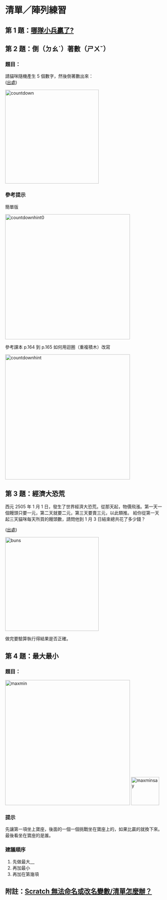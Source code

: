 # 清單／陣列練習

## 第 1 題：[哪隊小兵贏了?](https://nandemoi.github.io/zl111/bluered)

## 第 2 題：倒（ㄉㄠˋ）著數（ㄕㄨˇ）

### 題目：

請貓咪隨機產生 5 個數字，然後倒著數出來：  
([出處](https://web.archive.org/web/20211021082130/http://www.tcgs.tc.edu.tw:1218/ShowProblem?problemid=b001))

<img src="http://nandemoi.github.io/zl111/media/countdown.gif" alt="countdown" height="300"/>

### 參考提示

簡單版

<img src="http://nandemoi.github.io/zl111/media/countdownhint0.png" alt="countdownhint0" height="400"/>

參考課本 p.164 到 p.165 如何用迴圈（重複積木）改寫  

<img src="http://nandemoi.github.io/zl111/media/countdownhint.png" alt="countdownhint" height="400"/>

<br>  

## 第 3 題：經濟大恐荒

西元 2505 年 1 月 1 日，發生了世界經濟大恐荒。從那天起，物價飛漲。第一天一個饅頭只要一元，第二天就要二元，第三天要賣三元，以此類推。
給你從第一天起三天貓咪每天所買的饅頭數，請問他到 1 月 3 日結束總共花了多少錢？  

([出處](https://zerojudge.tw/ShowProblem?problemid=b294))

<img src="http://nandemoi.github.io/zl111/media/buns.png" alt="buns" height="300"/>

做完要驗算執行得結果是否正確。  

## 第 4 題：最大最小

### 題目：

<img src="http://nandemoi.github.io/zl111/media/maxmin.png" alt="maxmin" height="400"/>
<img src="http://nandemoi.github.io/zl111/media/maxminsay.png" alt="maxminsay" height="90"/>

### 提示

先讓第一項坐上寶座，後面的一個一個挑戰坐在寶座上的，如果比贏的就換下來。最後看坐在寶座的是誰。

### 建議順序

1. 先做最大[　](http://nandemoi.github.io/zl111/media/maxminhint1.png)
2. 再加最小
3. 再加在第幾項

## 附註：[Scratch 無法命名或改名變數/清單怎麼辦？](https://nandemoi.github.io/zl111/scratchinput)